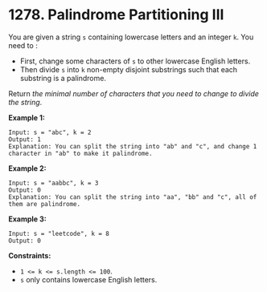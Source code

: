 # 1278. Palindrome Partitioning III

You are given a string `s` containing lowercase letters and an integer `k`. You need to :

- First, change some characters of `s` to other lowercase English letters.
- Then divide `s` into `k` non-empty disjoint substrings such that each substring is a palindrome.

Return *the minimal number of characters that you need to change to divide the string*.

**Example 1:**

```()
Input: s = "abc", k = 2
Output: 1
Explanation: You can split the string into "ab" and "c", and change 1 character in "ab" to make it palindrome.
```

**Example 2:**

```()
Input: s = "aabbc", k = 3
Output: 0
Explanation: You can split the string into "aa", "bb" and "c", all of them are palindrome.
```

**Example 3:**

```()
Input: s = "leetcode", k = 8
Output: 0
```

**Constraints:**

- `1 <= k <= s.length <= 100`.
- `s` only contains lowercase English letters.

